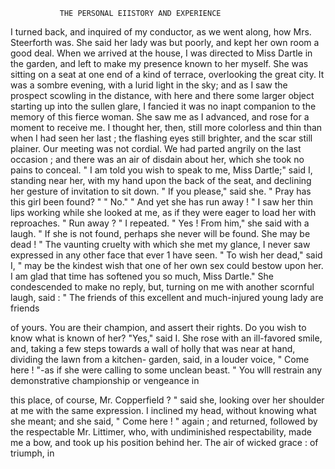                THE PERSONAL EIISTORY AND EXPERIENCE

   I turned back, and inquired of my conductor, as we went along, how
Mrs. Steerforth was. She said her lady was but poorly, and kept her own
room a good deal.
   When we arrived at the house, I was directed to Miss Dartle in the
garden, and left to make my presence known to her myself. She was
sitting on a seat at one end of a kind of terrace, overlooking the great city.
It was a sombre evening, with a lurid light in the sky; and as I saw the
prospect scowling in the distance, with here and there some larger object
starting up into the sullen glare, I fancied it was no inapt companion to
the memory of this fierce woman.
   She saw me as I advanced, and rose for a moment to receive me. I
thought her, then, still more colorless and thin than when I had seen her
last ; the flashing eyes still brighter, and the scar still plainer.
   Our meeting was not cordial. We had parted angrily on the last
occasion ; and there was an air of disdain about her, which she took no
pains to conceal.
   " I am told you wish to speak to me, Miss Dartle;" said I, standing
near her, with my hand upon the back of the seat, and declining her
gesture of invitation to sit down.
   " If you please," said she. " Pray has this girl been found? "
   " No."
   " And yet she has run away ! "
   I saw her thin lips working while she looked at me, as if they were
eager to load her with reproaches.
    " Run away ? " I repeated.
    " Yes ! From him," she said with a laugh. " If she is not found,
perhaps she never will be found. She may be dead ! "
   The vaunting cruelty with which she met my glance, I never saw
 expressed in any other face that ever 1 have seen.
    " To wish her dead," said I, " may be the kindest wish that one of
her own sex could bestow upon her. I am glad that time has softened
you so much, Miss Dartle."
    She condescended to make no reply, but, turning on me with another
scornful laugh, said :
    " The friends of this excellent and much-injured young lady are friends

of yours. You are their champion, and assert their rights. Do you wish
to know what is known of her?
    "Yes," said I.
   She rose with an ill-favored smile, and, taking a few steps towards a
wall of holly that was near at hand, dividing the lawn from a kitchen-
garden, said, in a louder voice, " Come here ! "-as      if she were calling to
some unclean beast.
    " You wlll restrain any demonstrative championship or vengeance in

this place, of course, Mr. Copperfield ? " said she, looking over her shoulder
at me with the same expression.
    I inclined my head, without knowing what she meant; and she said,
 " Come here ! " again ; and returned, followed by the respectable Mr.
 Littimer, who, with undiminished respectability, made me a bow, and
 took up his position behind her. The air of wicked grace : of triumph, in
